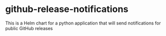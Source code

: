 # github-release-notifications
This is a Helm chart for a python application that will send notifications for public GitHub releases
